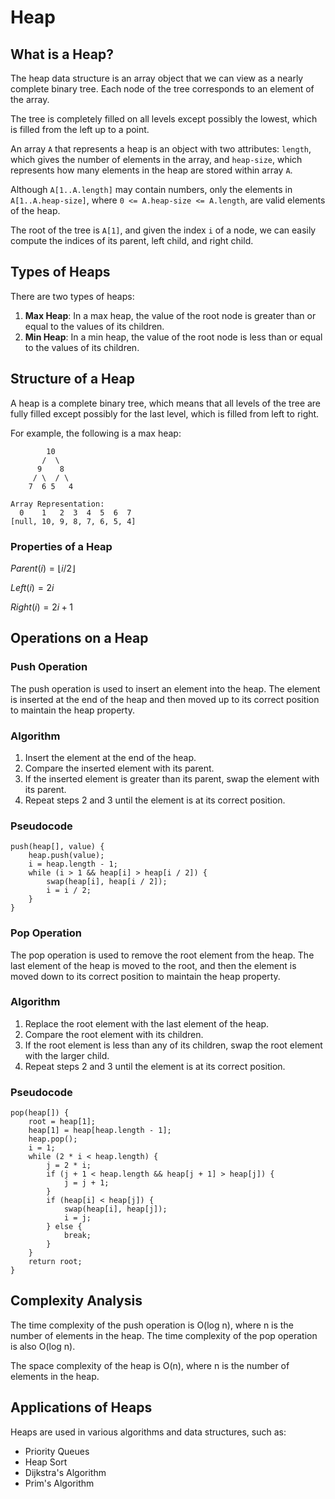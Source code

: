 # Heap

## What is a Heap?

The heap data structure is an array object that we can view as a nearly complete binary tree. Each node of the tree corresponds to an element of the array.

The tree is completely filled on all levels except possibly the lowest, which is filled from the left up to a point.

An array `A` that represents a heap is an object with two attributes: `length`, which gives the number of elements in the array, and `heap-size`, which represents how many elements in the heap are stored within array `A`.

Although `A[1..A.length]` may contain numbers, only the elements in `A[1..A.heap-size]`, where `0 <= A.heap-size <= A.length`, are valid elements of the heap.

The root of the tree is `A[1]`, and given the index `i` of a node, we can easily compute the indices of its parent, left child, and right child.

## Types of Heaps

There are two types of heaps:

1. **Max Heap**: In a max heap, the value of the root node is greater than or equal to the values of its children.
2. **Min Heap**: In a min heap, the value of the root node is less than or equal to the values of its children.

## Structure of a Heap

A heap is a complete binary tree, which means that all levels of the tree are fully filled except possibly for the last level, which is filled from left to right.

For example, the following is a max heap:

```
        10
       /  \
      9    8
     / \  / \
    7  6 5   4
```

```plaintext
Array Representation:
  0    1   2  3  4  5  6  7
[null, 10, 9, 8, 7, 6, 5, 4]
```

### Properties of a Heap

$Parent(i) = \lfloor i / 2 \rfloor$

$Left(i) = 2i$

$Right(i) = 2i + 1$

## Operations on a Heap

### Push Operation

The push operation is used to insert an element into the heap. The element is inserted at the end of the heap and then moved up to its correct position to maintain the heap property.

### Algorithm

1. Insert the element at the end of the heap.
2. Compare the inserted element with its parent.
3. If the inserted element is greater than its parent, swap the element with its parent.
4. Repeat steps 2 and 3 until the element is at its correct position.

### Pseudocode

```plaintext
push(heap[], value) {
    heap.push(value);
    i = heap.length - 1;
    while (i > 1 && heap[i] > heap[i / 2]) {
        swap(heap[i], heap[i / 2]);
        i = i / 2;
    }
}
```

### Pop Operation

The pop operation is used to remove the root element from the heap. The last element of the heap is moved to the root, and then the element is moved down to its correct position to maintain the heap property.

### Algorithm

1. Replace the root element with the last element of the heap.
2. Compare the root element with its children.
3. If the root element is less than any of its children, swap the root element with the larger child.
4. Repeat steps 2 and 3 until the element is at its correct position.

### Pseudocode

```plaintext
pop(heap[]) {
    root = heap[1];
    heap[1] = heap[heap.length - 1];
    heap.pop();
    i = 1;
    while (2 * i < heap.length) {
        j = 2 * i;
        if (j + 1 < heap.length && heap[j + 1] > heap[j]) {
            j = j + 1;
        }
        if (heap[i] < heap[j]) {
            swap(heap[i], heap[j]);
            i = j;
        } else {
            break;
        }
    }
    return root;
}
```

## Complexity Analysis

The time complexity of the push operation is O(log n), where n is the number of elements in the heap. The time complexity of the pop operation is also O(log n).

The space complexity of the heap is O(n), where n is the number of elements in the heap.

## Applications of Heaps

Heaps are used in various algorithms and data structures, such as:

- Priority Queues
- Heap Sort
- Dijkstra's Algorithm
- Prim's Algorithm
